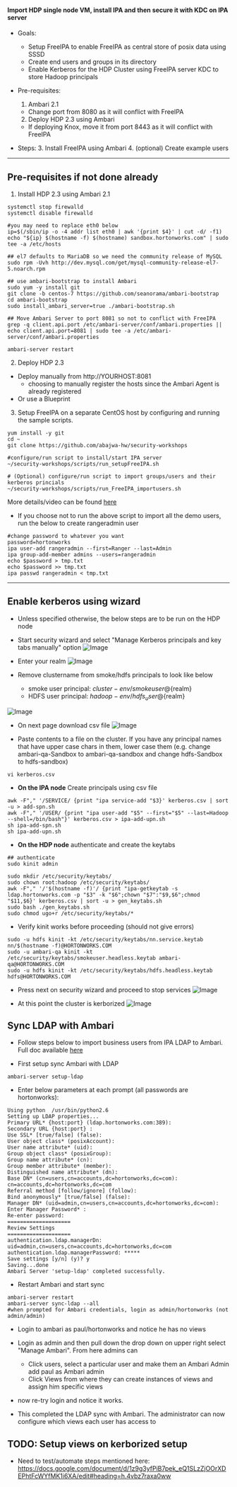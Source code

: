 ####  Import HDP single node VM, install IPA and then secure it with KDC on IPA server  

- Goals: 
  - Setup FreeIPA to enable FreeIPA as central store of posix data using SSSD
  - Create end users and groups in its directory 
  - Enable Kerberos for the HDP Cluster using FreeIPA server KDC to store Hadoop principals
  
- Pre-requisites: 
  1. Ambari 2.1
    - Change port from 8080 as it will conflict with FreeIPA
  2. Deploy HDP 2.3 using Ambari
    - If deploying Knox, move it from port 8443 as it will conflict with FreeIPA

- Steps:
  3. Install FreeIPA using Ambari
  4. (optional) Create example users

-----------------------

## Pre-requisites if not done already

1. Install HDP 2.3 using Ambari 2.1 

```
systemctl stop firewalld
systemctl disable firewalld

#you may need to replace eth0 below
ip=$(/sbin/ip -o -4 addr list eth0 | awk '{print $4}' | cut -d/ -f1)
echo "${ip} $(hostname -f) $(hostname) sandbox.hortonworks.com" | sudo tee -a /etc/hosts

## el7 defaults to MariaDB so we need the community release of MySQL
sudo rpm -Uvh http://dev.mysql.com/get/mysql-community-release-el7-5.noarch.rpm

## use ambari-bootstrap to install Ambari
sudo yum -y install git
git clone -b centos-7 https://github.com/seanorama/ambari-bootstrap
cd ambari-bootstrap
sudo install_ambari_server=true ./ambari-bootstrap.sh

## Move Ambari Server to port 8081 so not to conflict with FreeIPA
grep -q client.api.port /etc/ambari-server/conf/ambari.properties || echo client.api.port=8081 | sudo tee -a /etc/ambari-server/conf/ambari.properties

ambari-server restart
```

2. Deploy HDP 2.3

  - Deploy manually from http://YOURHOST:8081
    - choosing to manually register the hosts since the Ambari Agent is already registered
  - Or use a Blueprint

3. Setup FreeIPA on a separate CentOS host by configuring and running the sample scripts. 
```
yum install -y git
cd ~
git clone https://github.com/abajwa-hw/security-workshops

#configure/run script to install/start IPA server
~/security-workshops/scripts/run_setupFreeIPA.sh

# (Optional) configure/run script to import groups/users and their kerberos princials
~/security-workshops/scripts/run_FreeIPA_importusers.sh
```
More details/video can be found [here](https://github.com/abajwa-hw/security-workshops/blob/master/Setup-LDAP-IPA.md)

  - If you choose not to run the above script to import all the demo users, run the below to create rangeradmin user
  ```
  #change password to whatever you want
  password=hortonworks
  ipa user-add rangeradmin --first=Ranger --last=Admin
  ipa group-add-member admins --users=rangeradmin
  echo $password > tmp.txt
  echo $password >> tmp.txt
  ipa passwd rangeradmin < tmp.txt
  ```
  

------------------

## Enable kerberos using wizard

- Unless specified otherwise, the below steps are to be run on the HDP node
  
- Start security wizard and select "Manage Kerberos principals and key tabs manually" option
![Image](../master/screenshots/2.3-ipa-kerb-1.png?raw=true)

- Enter your realm
![Image](../master/screenshots/2.3-ipa-kerb-2.png?raw=true)

- Remove clustername from smoke/hdfs principals to look like below
  - smoke user principal: ${cluster-env/smokeuser}@${realm}
  - HDFS user principal: ${hadoop-env/hdfs_user}@${realm}

![Image](../master/screenshots/2.3-ipa-kerb-3.png?raw=true)

- On next page download csv file
![Image](../master/screenshots/2.3-ipa-kerb-4.png?raw=true)

-  Paste contents to a file on the cluster. If you have any principal names that have upper case chars in them, lower case them (e.g. change ambari-qa-Sandbox to ambari-qa-sandbox and change hdfs-Sandbox to hdfs-sandbox)
```
vi kerberos.csv
```

- **On the IPA node** Create principals using csv file
```
awk -F"," '/SERVICE/ {print "ipa service-add "$3}' kerberos.csv | sort -u > add-spn.sh
awk -F"," '/USER/ {print "ipa user-add "$5" --first="$5" --last=Hadoop --shell=/bin/bash"}' kerberos.csv > ipa-add-upn.sh
sh ipa-add-spn.sh
sh ipa-add-upn.sh
```

- **On the HDP node** authenticate and create the keytabs

```
## authenticate
sudo kinit admin
```

```
sudo mkdir /etc/security/keytabs/
sudo chown root:hadoop /etc/security/keytabs/
awk -F"," '/'$(hostname -f)'/ {print "ipa-getkeytab -s ldap.hortonworks.com -p "$3" -k "$6";chown "$7":"$9,$6";chmod "$11,$6}' kerberos.csv | sort -u > gen_keytabs.sh
sudo bash ./gen_keytabs.sh
sudo chmod ugo+r /etc/security/keytabs/*
```

- Verify kinit works before proceeding (should not give errors)
```
sudo -u hdfs kinit -kt /etc/security/keytabs/nn.service.keytab nn/$(hostname -f)@HORTONWORKS.COM
sudo -u ambari-qa kinit -kt /etc/security/keytabs/smokeuser.headless.keytab ambari-qa@HORTONWORKS.COM
sudo -u hdfs kinit -kt /etc/security/keytabs/hdfs.headless.keytab hdfs@HORTONWORKS.COM
```
- Press next on security wizard and proceed to stop services
![Image](../master/screenshots/2.3-ipa-kerb-stop.png?raw=true)


- At this point the cluster is kerborized
![Image](../master/screenshots/2.3-ipa-kerb-7.png?raw=true)



## Sync LDAP with Ambari

- Follow steps below to import business users from IPA LDAP to Ambari. Full doc available [here](http://docs.hortonworks.com/HDPDocuments/Ambari-2.0.0.0/Ambari_Doc_Suite/Ambari_Security_v20.pdf)

- First setup sync Ambari with LDAP
```
ambari-server setup-ldap
```
- Enter below parameters at each prompt (all passwords are hortonworks):
```
Using python  /usr/bin/python2.6
Setting up LDAP properties...
Primary URL* {host:port} (ldap.hortonworks.com:389):
Secondary URL {host:port} :
Use SSL* [true/false] (false):
User object class* (posixAccount):
User name attribute* (uid):
Group object class* (posixGroup):
Group name attribute* (cn):
Group member attribute* (member):
Distinguished name attribute* (dn):
Base DN* (cn=users,cn=accounts,dc=hortonworks,dc=com): cn=accounts,dc=hortonworks,dc=com
Referral method [follow/ignore] (follow):
Bind anonymously* [true/false] (false):
Manager DN* (uid=admin,cn=users,cn=accounts,dc=hortonworks,dc=com):
Enter Manager Password* :
Re-enter password:
====================
Review Settings
====================
authentication.ldap.managerDn: uid=admin,cn=users,cn=accounts,dc=hortonworks,dc=com
authentication.ldap.managerPassword: *****
Save settings [y/n] (y)? y
Saving...done
Ambari Server 'setup-ldap' completed successfully.
```

- Restart Ambari and start sync
```
ambari-server restart
ambari-server sync-ldap --all
#when prompted for Ambari credentials, login as admin/hortonworks (not admin/admin)
```

- Login to ambari as paul/hortonworks and notice he has no views

- Login as admin and then pull down the drop down on upper right select "Manage Ambari". From here admins can 
  - Click users, select a particular user and make them an Ambari Admin add paul as Ambari admin 
  - Click Views from where they can create instances of views and assign him specific views

- now re-try login and notice it works. 

- This completed the LDAP sync with Ambari. The administrator can now configure which views each user has access to

## TODO: Setup views on kerborized setup
  - Need to test/automate steps mentioned here: https://docs.google.com/document/d/1z9g3yfPiB7pek_eQ1SLzZjOOrXDEPhtFcWYfMK1i6XA/edit#heading=h.4vbz7raxa0ww
